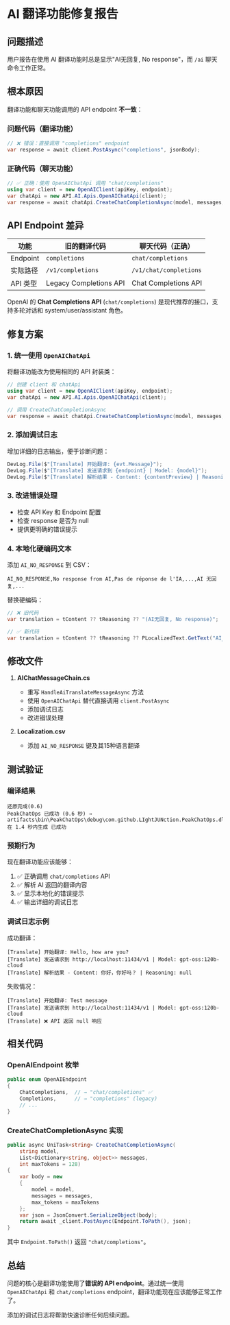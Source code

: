 # AI 翻译功能修复报告

## 问题描述

用户报告在使用 AI 翻译功能时总是显示"AI无回复, No response"，而 `/ai` 聊天命令工作正常。

## 根本原因

翻译功能和聊天功能调用的 API endpoint **不一致**：

### 问题代码（翻译功能）
```csharp
// ❌ 错误：直接调用 "completions" endpoint
var response = await client.PostAsync("completions", jsonBody);
```

### 正确代码（聊天功能）
```csharp
// ✅ 正确：使用 OpenAIChatApi 调用 "chat/completions"
using var client = new OpenAIClient(apiKey, endpoint);
var chatApi = new API.AI.Apis.OpenAIChatApi(client);
var response = await chatApi.CreateChatCompletionAsync(model, messages, maxTokens);
```

## API Endpoint 差异

| 功能 | 旧的翻译代码 | 聊天代码（正确） |
|------|-------------|-----------------|
| Endpoint | `completions` | `chat/completions` |
| 实际路径 | `/v1/completions` | `/v1/chat/completions` |
| API 类型 | Legacy Completions API | Chat Completions API |

OpenAI 的 **Chat Completions API** (`chat/completions`) 是现代推荐的接口，支持多轮对话和 system/user/assistant 角色。

## 修复方案

### 1. 统一使用 `OpenAIChatApi`

将翻译功能改为使用相同的 API 封装类：

```csharp
// 创建 client 和 chatApi
using var client = new OpenAIClient(apiKey, endpoint);
var chatApi = new API.AI.Apis.OpenAIChatApi(client);

// 调用 CreateChatCompletionAsync
var response = await chatApi.CreateChatCompletionAsync(model, messages, 256);
```

### 2. 添加调试日志

增加详细的日志输出，便于诊断问题：

```csharp
DevLog.File($"[Translate] 开始翻译: {evt.Message}");
DevLog.File($"[Translate] 发送请求到 {endpoint} | Model: {model}");
DevLog.File($"[Translate] 解析结果 - Content: {contentPreview} | Reasoning: {reasoningPreview}");
```

### 3. 改进错误处理

- 检查 API Key 和 Endpoint 配置
- 检查 response 是否为 null
- 提供更明确的错误提示

### 4. 本地化硬编码文本

添加 `AI_NO_RESPONSE` 到 CSV：

```csv
AI_NO_RESPONSE,No response from AI,Pas de réponse de l'IA,...,AI 无回复,...
```

替换硬编码：
```csharp
// ❌ 旧代码
var translation = tContent ?? tReasoning ?? "(AI无回复, No response)";

// ✅ 新代码
var translation = tContent ?? tReasoning ?? PLocalizedText.GetText("AI_NO_RESPONSE");
```

## 修改文件

1. **AIChatMessageChain.cs**
   - 重写 `HandleAiTranslateMessageAsync` 方法
   - 使用 `OpenAIChatApi` 替代直接调用 `client.PostAsync`
   - 添加调试日志
   - 改进错误处理

2. **Localization.csv**
   - 添加 `AI_NO_RESPONSE` 键及其15种语言翻译

## 测试验证

### 编译结果
```
还原完成(0.6)
PeakChatOps 已成功 (0.6 秒) → artifacts\bin\PeakChatOps\debug\com.github.LIghtJUNction.PeakChatOps.dll
在 1.4 秒内生成 已成功
```

### 预期行为

现在翻译功能应该能够：
1. ✅ 正确调用 `chat/completions` API
2. ✅ 解析 AI 返回的翻译内容
3. ✅ 显示本地化的错误提示
4. ✅ 输出详细的调试日志

### 调试日志示例

成功翻译：
```
[Translate] 开始翻译: Hello, how are you?
[Translate] 发送请求到 http://localhost:11434/v1 | Model: gpt-oss:120b-cloud
[Translate] 解析结果 - Content: 你好，你好吗？ | Reasoning: null
```

失败情况：
```
[Translate] 开始翻译: Test message
[Translate] 发送请求到 http://localhost:11434/v1 | Model: gpt-oss:120b-cloud
[Translate] ❌ API 返回 null 响应
```

## 相关代码

### OpenAIEndpoint 枚举

```csharp
public enum OpenAIEndpoint
{
    ChatCompletions,  // → "chat/completions" ✅
    Completions,      // → "completions" (legacy)
    // ...
}
```

### CreateChatCompletionAsync 实现

```csharp
public async UniTask<string> CreateChatCompletionAsync(
    string model, 
    List<Dictionary<string, object>> messages, 
    int maxTokens = 128)
{
    var body = new
    {
        model = model,
        messages = messages,
        max_tokens = maxTokens
    };
    var json = JsonConvert.SerializeObject(body);
    return await _client.PostAsync(Endpoint.ToPath(), json);
}
```

其中 `Endpoint.ToPath()` 返回 `"chat/completions"`。

## 总结

问题的核心是翻译功能使用了**错误的 API endpoint**。通过统一使用 `OpenAIChatApi` 和 `chat/completions` endpoint，翻译功能现在应该能够正常工作了。

添加的调试日志将帮助快速诊断任何后续问题。

